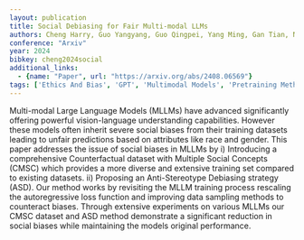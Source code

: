 ```yaml
---
layout: publication
title: Social Debiasing for Fair Multi-modal LLMs
authors: Cheng Harry, Guo Yangyang, Guo Qingpei, Yang Ming, Gan Tian, Nie Liqiang
conference: "Arxiv"
year: 2024
bibkey: cheng2024social
additional_links:
  - {name: "Paper", url: "https://arxiv.org/abs/2408.06569"}
tags: ['Ethics And Bias', 'GPT', 'Multimodal Models', 'Pretraining Methods', 'Training Techniques']
---
```

Multi-modal Large Language Models (MLLMs) have advanced significantly offering powerful vision-language understanding capabilities. However these models often inherit severe social biases from their training datasets leading to unfair predictions based on attributes like race and gender. This paper addresses the issue of social biases in MLLMs by i) Introducing a comprehensive Counterfactual dataset with Multiple Social Concepts (CMSC) which provides a more diverse and extensive training set compared to existing datasets. ii) Proposing an Anti-Stereotype Debiasing strategy (ASD). Our method works by revisiting the MLLM training process rescaling the autoregressive loss function and improving data sampling methods to counteract biases. Through extensive experiments on various MLLMs our CMSC dataset and ASD method demonstrate a significant reduction in social biases while maintaining the models original performance.

